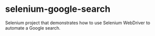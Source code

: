 # selenium-google-search
Selenium project that demonstrates how to use Selenium WebDriver to automate a Google search.
